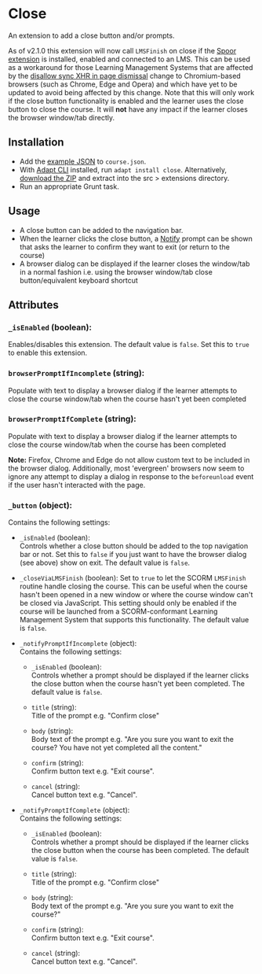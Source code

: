 # Close

An extension to add a close button and/or prompts.

As of v2.1.0 this extension will now call `LMSFinish` on close if the [Spoor extension](https://github.com/adaptlearning/adapt-contrib-spoor) is installed, enabled and connected to an LMS. This can be used as a workaround for those Learning Management Systems that are affected by the [disallow sync XHR in page dismissal](https://github.com/adaptlearning/adapt_framework/wiki/SCORM,-closing-windows,-LMSFinish-and-synchronous-XHR-dismissals) change to Chromium-based browsers (such as Chrome, Edge and Opera) and which have yet to be updated to avoid being affected by this change. Note that this will only work if the close button functionality is enabled and the learner uses the close button to close the course. It will **not** have any impact if the learner closes the browser window/tab directly.

## Installation
* Add the [example JSON](example.json) to `course.json`.
* With [Adapt CLI](https://github.com/adaptlearning/adapt-cli) installed, run `adapt install close`. Alternatively, [download the ZIP](https://github.com/cgkineo/adapt-close/archive/master.zip) and extract into the src > extensions directory.
* Run an appropriate Grunt task.

## Usage
* A close button can be added to the navigation bar.
* When the learner clicks the close button, a [Notify](https://github.com/adaptlearning/adapt_framework/wiki/Core-modules#notify) prompt can be shown that asks the learner to confirm they want to exit (or return to the course)
* A browser dialog can be displayed if the learner closes the window/tab in a normal fashion i.e. using the browser window/tab close button/equivalent keyboard shortcut

## Attributes
### `_isEnabled` (boolean):
Enables/disables this extension. The default value is `false`. Set this to `true` to enable this extension.

### `browserPromptIfIncomplete` (string):
Populate with text to display a browser dialog if the learner attempts to close the course window/tab when the course hasn't yet been completed

### `browserPromptIfComplete` (string):
Populate with text to display a browser dialog if the learner attempts to close the course window/tab when the course has been completed

  **Note:** Firefox, Chrome and Edge do not allow custom text to be included in the browser dialog. Additionally, most 'evergreen' browsers now seem to ignore any attempt to display a dialog in response to the `beforeunload` event if the user hasn't interacted with the page.

### `_button` (object):
Contains the following settings:

  * `_isEnabled` (boolean):  
Controls whether a close button should be added to the top navigation bar or not. Set this to `false` if you just want to have the browser dialog (see above) show on exit. The default value is `false`.

  * `_closeViaLMSFinish` (boolean): 
Set to `true` to let the SCORM `LMSFinish` routine handle closing the course. This can be useful when the course hasn't been opened in a new window or where the course window can't be closed via JavaScript. This setting should only be enabled if the course will be launched from a SCORM-conformant Learning Management System that supports this functionality. The default value is `false`.

  * `_notifyPromptIfIncomplete` (object):  
Contains the following settings:

    * `_isEnabled` (boolean):  
Controls whether a prompt should be displayed if the learner clicks the close button when the course hasn't yet been completed. The default value is `false`.

    * `title` (string):  
Title of the prompt e.g. "Confirm close"

    * `body` (string):  
Body text of the prompt e.g. "Are you sure you want to exit the course? You have not yet completed all the content."

    * `confirm` (string):  
Confirm button text e.g. "Exit course".

    * `cancel` (string):  
Cancel button text e.g. "Cancel".

  * `_notifyPromptIfComplete` (object):  
Contains the following settings:

    * `_isEnabled` (boolean):  
Controls whether a prompt should be displayed if the learner clicks the close button when the course has been completed. The default value is `false`.

    * `title` (string):  
Title of the prompt e.g. "Confirm close"

    * `body` (string):  
Body text of the prompt e.g. "Are you sure you want to exit the course?"

    * `confirm` (string):  
Confirm button text e.g. "Exit course".

    * `cancel` (string):  
Cancel button text e.g. "Cancel".

